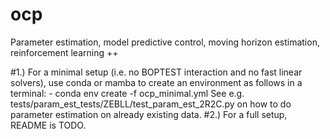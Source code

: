 # ocp
Parameter estimation, model predictive control, moving horizon estimation, reinforcement learning ++

#1.) For a minimal setup (i.e. no BOPTEST interaction and no fast linear solvers), use conda or mamba to create an environment as follows in a terminal:
      - conda env create -f ocp_minimal.yml
     See e.g. tests/param_est_tests/ZEBLL/test_param_est_2R2C.py on how to do parameter estimation on already existing data.
#2.) For a full setup, README is TODO.
